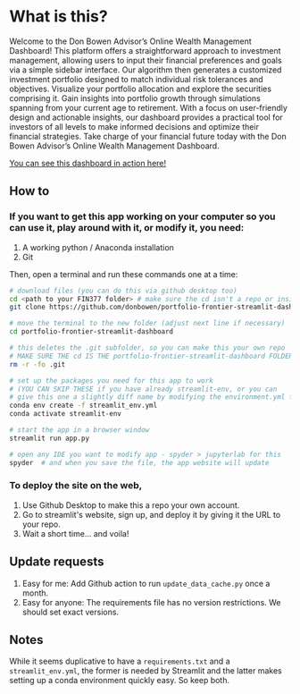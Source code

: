 # What is this?
Welcome to the Don Bowen Advisor’s Online Wealth Management Dashboard! This platform offers a straightforward approach to investment management, allowing users to input their financial preferences and goals via a simple sidebar interface. Our algorithm then generates a customized investment portfolio designed to match individual risk tolerances and objectives. Visualize your portfolio allocation and explore the securities comprising it. Gain insights into portfolio growth through simulations spanning from your current age to retirement. With a focus on user-friendly design and actionable insights, our dashboard provides a practical tool for investors of all levels to make informed decisions and optimize their financial strategies. Take charge of your financial future today with the Don Bowen Advisor’s Online Wealth Management Dashboard.



[You can see this dashboard in action here!](https://wealth-advisor-dashboard-zxeuck5wssugu23mf7cjon.streamlit.app/)

## How to 

### If you want to get this app working on your computer so you can use it, play around with it, or modify it, you need:
1. A working python / Anaconda installation
1. Git 

Then, open a terminal and run these commands one at a time:

```sh
# download files (you can do this via github desktop too)
cd <path to your FIN377 folder> # make sure the cd isn't a repo or inside a repo!
git clone https://github.com/donbowen/portfolio-frontier-streamlit-dashboard.git

# move the terminal to the new folder (adjust next line if necessary)
cd portfolio-frontier-streamlit-dashboard  

# this deletes the .git subfolder, so you can make this your own repo
# MAKE SURE THE cd IS THE portfolio-frontier-streamlit-dashboard FOLDER FIRST!
rm -r -fo .git 

# set up the packages you need for this app to work 
# (YOU CAN SKIP THESE if you have already streamlit-env, or you can 
# give this one a slightly diff name by modifying the environment.yml file)
conda env create -f streamlit_env.yml
conda activate streamlit-env

# start the app in a browser window
streamlit run app.py

# open any IDE you want to modify app - spyder > jupyterlab for this
spyder  # and when you save the file, the app website will update
```

### To deploy the site on the web, 
1. Use Github Desktop to make this a repo your own account. 
1. Go to streamlit's website, sign up, and deploy it by giving it the URL to your repo.
1. Wait a short time... and voila!

## Update requests 

1. Easy for me: Add Github action to run `update_data_cache.py` once a month.
1. Easy for anyone: The requirements file has no version restrictions. We should set exact versions.

## Notes

While it seems duplicative to have a `requirements.txt` and a  `streamlit_env.yml`, the former is needed by Streamlit and the latter makes setting up a conda environment quickly easy. So keep both. 
